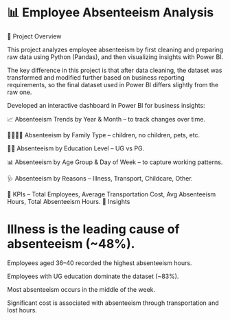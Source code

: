 # 📊 Employee Absenteeism Analysis
🔹 Project Overview

This project analyzes employee absenteeism by first cleaning and preparing raw data using Python (Pandas), and then visualizing insights with Power BI.

The key difference in this project is that after data cleaning, the dataset was transformed and modified further based on business reporting requirements, so the final dataset used in Power BI differs slightly from the raw one.

Developed an interactive dashboard in Power BI for business insights:

📈 Absenteeism Trends by Year & Month – to track changes over time.

👨‍👩‍👧‍👦 Absenteeism by Family Type – children, no children, pets, etc.

🧑‍🎓 Absenteeism by Education Level – UG vs PG.

📊 Absenteeism by Age Group & Day of Week – to capture working patterns.

🩺 Absenteeism by Reasons – Illness, Transport, Childcare, Other.

📌 KPIs – Total Employees, Average Transportation Cost, Avg Absenteeism Hours, Total Absenteeism Hours.
🔹 Insights

# Illness is the leading cause of absenteeism (~48%).

Employees aged 36–40 recorded the highest absenteeism hours.

Employees with UG education dominate the dataset (~83%).

Most absenteeism occurs in the middle of the week.

Significant cost is associated with absenteeism through transportation and lost hours.
